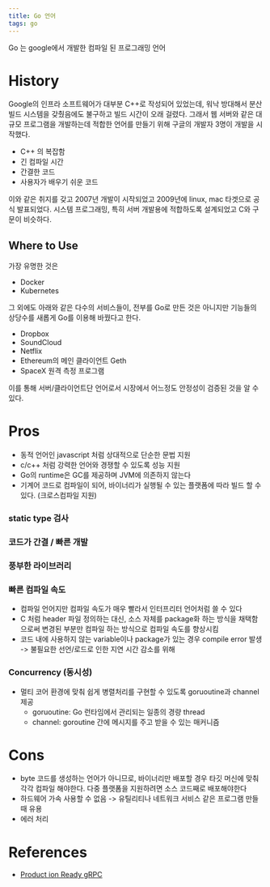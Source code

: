 ```yaml
---
title: Go 언어
tags: go
---
```


Go 는 google에서 개발한 컴파일 된 프로그래밍 언어

<!--more-->

# History

Google의 인프라 소프트웨어가 대부분 C++로 작성되어 있었는데, 워낙 방대해서 분산 빌드 시스템을 갖췄음에도 불구하고 빌드 시간이 오래 걸렸다. 그래서 웹 서버와 같은 대규모 프로그램을 개발하는데 적합한 언어를 만들기 위해 구글의 개발자 3명이 개발을 시작했다.

- C++ 의 복잡함
- 긴 컴파일 시간
- 간결한 코드
- 사용자가 배우기 쉬운 코드

이와 같은 취지를 갖고 2007년 개발이 시작되었고 2009년에 linux, mac 타겟으로 공식 발표되었다.
시스템 프로그래밍, 특히 서버 개발용에 적합하도록 설계되었고 C와 구문이 비슷하다.

## Where to Use

가장 유명한 것은

- Docker
- Kubernetes

그 외에도 아래와 같은 다수의 서비스들이, 전부를 Go로 만든 것은 아니지만 기능들의 상당수를 새롭게 Go를 이용해 바꿨다고 한다.

- Dropbox
- SoundCloud
- Netflix
- Ethereum의 메인 클라이언트 Geth
- SpaceX 원격 측정 프로그램

이를 통해 서버/클라이언트단 언어로서 시장에서 어느정도 안정성이 검증된 것을 알 수 있다.

# Pros

- 동적  언어인 javascript 처럼 상대적으로 단순한 문법 지원
- c/c++ 처럼 강력한 언어와 경쟁할 수 있도록 성능 지원
- Go의 runtime은 GC를 제공하며 JVM에 의존하지 않는다
- 기계어 코드로 컴파일이 되어, 바이너리가 실행될 수 있는 플랫폼에 따라 빌드 할 수 있다. (크로스컴파일 지원)

### static type 검사

### 코드가 간결 / 빠른 개발

### 풍부한 라이브러리

### 빠른 컴파일 속도

- 컴파일 언어지만 컴파일 속도가 매우 빨라서 인터프리터 언어처럼 쓸 수 있다
- C 처럼 header 파일 정의하는 대신, 소스 자체를 package화 하는 방식을 채택함으로써 변경된 부분만 컴파일 하는 방식으로 컴파일 속도를 향상시킴
- 코드 내에 사용하지 않는 variable이나 package가 있는 경우 compile error 발생 -> 불필요한 선언/로드로 인한 지연 시간 감소를 위해

### Concurrency (동시성)

- 멀티 코어 환경에 맞춰 쉽게 병렬처리를 구현할 수 있도록 goruoutine과 channel 제공
  - goruoutine: Go 런타임에서 관리되는 일종의 경량 thread
  - channel: goroutine 간에 메시지를 주고 받을 수 있는 매커니즘

# Cons

- byte 코드를 생성하는 언어가 아니므로, 바이너리만 배포할 경우 타깃 머신에 맞춰 각각 컴파일 해야한다. 다중 플랫폼을 지원하려면 소스 코드째로 배포해야한다
- 하드웨어 가속 사용할 수 없음 -> 유틸리티나 네트워크 서비스 같은 프로그램 만들 때 유용
- 에러 처리

# References

- [Product ion Ready gRPC](https://blog.banksalad.com/tech/production-ready-grpc-in-golang/)
